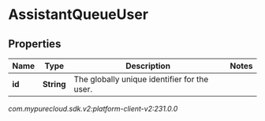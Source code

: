 # AssistantQueueUser


## Properties

| Name | Type | Description | Notes |
| ------------ | ------------- | ------------- | ------------- |
| **id** | **String** | The globally unique identifier for the user. |  |




_com.mypurecloud.sdk.v2:platform-client-v2:231.0.0_

